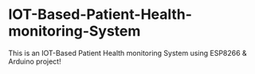 # IOT-Based-Patient-Health-monitoring-System
This is an IOT-Based Patient Health monitoring System using ESP8266 &amp; Arduino project! 
